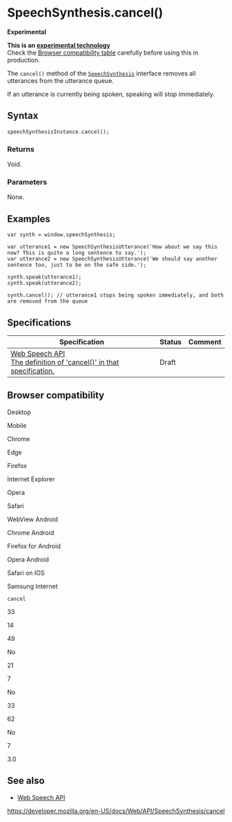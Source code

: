 SpeechSynthesis.cancel()
========================

**Experimental**

**This is an [experimental technology](https://developer.mozilla.org/en-US/docs/MDN/Guidelines/Conventions_definitions#experimental)**  
Check the [Browser compatibility table](#browser_compatibility) carefully before using this in production.

The `cancel()` method of the [`SpeechSynthesis`](../speechsynthesis) interface removes all utterances from the utterance queue.

If an utterance is currently being spoken, speaking will stop immediately.

Syntax
------

    speechSynthesisInstance.cancel();

### Returns

Void.

### Parameters

None.

Examples
--------

    var synth = window.speechSynthesis;

    var utterance1 = new SpeechSynthesisUtterance('How about we say this now? This is quite a long sentence to say.');
    var utterance2 = new SpeechSynthesisUtterance('We should say another sentence too, just to be on the safe side.');

    synth.speak(utterance1);
    synth.speak(utterance2);

    synth.cancel(); // utterance1 stops being spoken immediately, and both are removed from the queue

Specifications
--------------

<table><thead><tr class="header"><th>Specification</th><th>Status</th><th>Comment</th></tr></thead><tbody><tr class="odd"><td><a href="https://wicg.github.io/speech-api/#dom-speechsynthesis-cancel">Web Speech API<br />
<span class="small">The definition of 'cancel()' in that specification.</span></a></td><td><span class="spec-draft">Draft</span></td><td></td></tr></tbody></table>

Browser compatibility
---------------------

Desktop

Mobile

Chrome

Edge

Firefox

Internet Explorer

Opera

Safari

WebView Android

Chrome Android

Firefox for Android

Opera Android

Safari on IOS

Samsung Internet

`cancel`

33

14

49

No

21

7

No

33

62

No

7

3.0

See also
--------

-   [Web Speech API](../web_speech_api)

<a href="https://developer.mozilla.org/en-US/docs/Web/API/SpeechSynthesis/cancel" class="_attribution-link">https://developer.mozilla.org/en-US/docs/Web/API/SpeechSynthesis/cancel</a>
